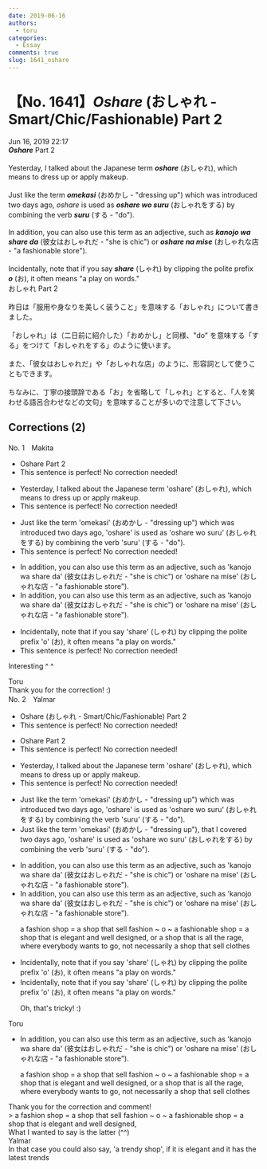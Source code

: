 ```yaml
---
date: 2019-06-16
authors:
  - toru
categories:
  - Essay
comments: true
slug: 1641_oshare
---
```


# 【No. 1641】<strong><em>Oshare</strong></em> (おしゃれ - Smart/Chic/Fashionable) Part 2
<div class="date">Jun 16, 2019 22:17</div>
<div id="post"><div id="body_show_ori">
<strong><em>Oshare</strong></em> Part 2<br/><br/>Yesterday, I talked about the Japanese term <strong><em>oshare</em></strong> (おしゃれ), which means to dress up or apply makeup.<br/><br/>Just like the term <strong><em>omekasi</em></strong> (おめかし - "dressing up") which was introduced two days ago, <em>oshare</em> is used as <strong><em>oshare wo suru</em></strong> (おしゃれをする) by combining the verb <strong><em>suru</em></strong> (する - "do").<br/><br/>In addition, you can also use this term as an adjective, such as <strong><em>kanojo wa share da</em></strong> (彼女はおしゃれだ - "she is chic") or <strong><em>oshare na mise</em></strong> (おしゃれな店 - "a fashionable store").<br/><br/>Incidentally, note that if you say <strong><em>share</em></strong> (しゃれ) by clipping the polite prefix <strong><em>o</em></strong> (お), it often means "a play on words."
</div></div>

<!-- more -->

<div id="post_ja"><div id="body_show_mo">
おしゃれ Part 2<br/><br/>昨日は「服用や身なりを美しく装うこと」を意味する「おしゃれ」について書きました。<br/><br/>「おしゃれ」は（二日前に紹介した）「おめかし」と同様、"do" を意味する「する」をつけて「おしゃれをする」のように使います。<br/><br/>また、「彼女はおしゃれだ」や「おしゃれな店」のように、形容詞として使うこともできます。<br/><br/>ちなみに、丁寧の接頭辞である「お」を省略して「しゃれ」とすると、「人を笑わせる語呂合わせなどの文句」を意味することが多いので注意して下さい。
</div></div>

## Corrections (2)
<div id="block"><div class="first_name"> No. 1　<span class="just_name">Makita</span></div><div id="block2">
<ul class="correction_field">
<li class="incorrect">Oshare Part 2</li>
<li class="corrected perfect">This sentence is perfect! No correction needed!</li>
</ul>
<ul class="correction_field">
<li class="incorrect">Yesterday, I talked about the Japanese term 'oshare' (おしゃれ), which means to dress up or apply makeup.</li>
<li class="corrected perfect">This sentence is perfect! No correction needed!</li>
</ul>
<ul class="correction_field">
<li class="incorrect">Just like the term 'omekasi' (おめかし - "dressing up") which was introduced two days ago, 'oshare' is used as 'oshare wo suru' (おしゃれをする) by combining the verb 'suru' (する - "do").</li>
<li class="corrected perfect">This sentence is perfect! No correction needed!</li>
</ul>
<ul class="correction_field">
<li class="incorrect">In addition, you can also use this term as an adjective, such as 'kanojo wa share da' (彼女はおしゃれだ - "she is chic") or 'oshare na mise' (おしゃれな店 - "a fashionable store").</li>
<li class="corrected correct">
In addition, you can also use this term as an adjective, such as 'kanojo wa share da' (彼女はおしゃれだ - "she is chic") or 'oshare na mise' (おしゃれな店 - "a fashion<span class="sline"><span class="f_red">able</span></span> store").
</li>
</ul>
<ul class="correction_field">
<li class="incorrect">Incidentally, note that if you say 'share' (しゃれ) by clipping the polite prefix 'o' (お), it often means "a play on words."</li>
<li class="corrected perfect">This sentence is perfect! No correction needed!</li>
</ul>
<p class="comment_small">
 Interesting ^ ^
</p>

</div><div class="name"><span class="just_name">Toru</span><br>
Thank you for the correction! :)
</div>
</div>
<div id="block"><div class="first_name"> No. 2　<span class="just_name">Yalmar</span></div><div id="block2">
<ul class="correction_field">
<li class="incorrect">Oshare (おしゃれ - Smart/Chic/Fashionable) Part 2</li>
<li class="corrected perfect">This sentence is perfect! No correction needed!</li>
</ul>
<ul class="correction_field">
<li class="incorrect">Oshare Part 2</li>
<li class="corrected perfect">This sentence is perfect! No correction needed!</li>
</ul>
<ul class="correction_field">
<li class="incorrect">Yesterday, I talked about the Japanese term 'oshare' (おしゃれ), which means to dress up or apply makeup.</li>
<li class="corrected perfect">This sentence is perfect! No correction needed!</li>
</ul>
<ul class="correction_field">
<li class="incorrect">Just like the term 'omekasi' (おめかし - "dressing up") which was introduced two days ago, 'oshare' is used as 'oshare wo suru' (おしゃれをする) by combining the verb 'suru' (する - "do").</li>
<li class="corrected correct">
Just like the term 'omekasi' (おめかし - "dressing up")<span class="f_red">,</span> <span class="f_red">that I covered</span> two days ago, 'oshare' is used as 'oshare wo suru' (おしゃれをする) by combining the verb 'suru' (する - "do").
</li>
</ul>
<ul class="correction_field">
<li class="incorrect">In addition, you can also use this term as an adjective, such as 'kanojo wa share da' (彼女はおしゃれだ - "she is chic") or 'oshare na mise' (おしゃれな店 - "a fashionable store").</li>
<li class="corrected correct">
In addition, you can also use this term as an adjective, such as 'kanojo wa share da' (彼女はおしゃれだ - "she is chic") or 'oshare na mise' (おしゃれな店 - "a fashionable store").
<p class="correction_comment">a fashion shop = a shop that sell fashion ~ o ~ a fashionable shop = a shop that is elegant and well designed, or a shop that is all the rage, where everybody wants to go, not necessarily a shop that sell clothes</p>
</li>
</ul>
<ul class="correction_field">
<li class="incorrect">Incidentally, note that if you say 'share' (しゃれ) by clipping the polite prefix 'o' (お), it often means "a play on words."</li>
<li class="corrected correct">
Incidentally, note that if you say 'share' (しゃれ) by clipping the polite prefix 'o' (お), it often means "a play on words."
<p class="correction_comment">Oh, that's tricky! :)</p>
</li>
</ul>
</div><div class="name"><span class="just_name">Toru</span><br><div class="quote_field"><ul class="correction_field">
<li class="corrected correct">
In addition, you can also use this term as an adjective, such as 'kanojo wa share da' (彼女はおしゃれだ - "she is chic") or 'oshare na mise' (おしゃれな店 - "a fashionable store").
<p class="correction_comment">
a fashion shop = a shop that sell fashion ~ o ~ a fashionable shop = a shop that is elegant and well designed, or a shop that is all the rage, where everybody wants to go, not necessarily a shop that sell clothes
</p>
</li>
</ul></div>
Thank you for the correction and comment!<br/>&gt; a fashion shop = a shop that sell fashion ~ o ~ a fashionable shop = a shop that is elegant and well designed, <br/>What I wanted to say is the latter (^^)
</div>
<div class="name"><span class="just_name">Yalmar</span><br>
In that case you could also say, 'a trendy shop', if it is elegant and it has the latest trends
</div>
</div>
